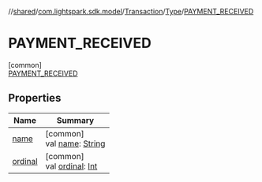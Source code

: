 //[shared](../../../../../index.md)/[com.lightspark.sdk.model](../../../index.md)/[Transaction](../../index.md)/[Type](../index.md)/[PAYMENT_RECEIVED](index.md)

# PAYMENT_RECEIVED

[common]\
[PAYMENT_RECEIVED](index.md)

## Properties

| Name | Summary |
|---|---|
| [name](../-u-n-k-n-o-w-n/index.md#-372974862%2FProperties%2F-132266010) | [common]<br>val [name](../-u-n-k-n-o-w-n/index.md#-372974862%2FProperties%2F-132266010): [String](https://kotlinlang.org/api/latest/jvm/stdlib/kotlin/-string/index.html) |
| [ordinal](../-u-n-k-n-o-w-n/index.md#-739389684%2FProperties%2F-132266010) | [common]<br>val [ordinal](../-u-n-k-n-o-w-n/index.md#-739389684%2FProperties%2F-132266010): [Int](https://kotlinlang.org/api/latest/jvm/stdlib/kotlin/-int/index.html) |
